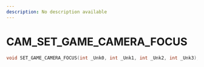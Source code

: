 ```yaml
---
description: No description available 
---
```


# CAM\_SET_GAME_CAMERA_FOCUS

```cpp
void SET_GAME_CAMERA_FOCUS(int _Unk0, int _Unk1, int _Unk2, int _Unk3);
```